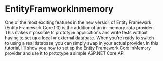 # EntityFramworkInmemory
One of the most exciting features in the new version of Entity Framework (Entity Framework Core 1.0) is the addition of an in-memory data provider. This makes it possible to prototype applications and write tests without having to set up a local or external database. When you’re ready to switch to using a real database, you can simply swap in your actual provider.  In this tutorial, I’ll show you how to set up the Entity Framework Core InMemory provider and use it to prototype a simple ASP.NET Core API
